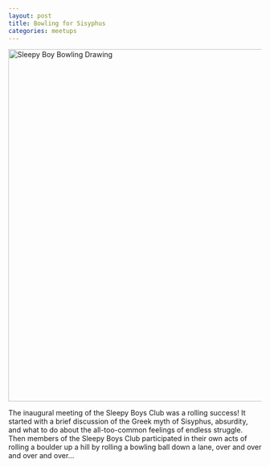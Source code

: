 ```yaml
---
layout: post
title: Bowling for Sisyphus
categories: meetups
---
```


<img src="https://drive.google.com/uc?export=view&id=14OkscgAtsOAhMyYTOb3xKXuQ58b3Wa0i" alt="Sleepy Boy Bowling Drawing" width="700"/>

The inaugural meeting of the Sleepy Boys Club was a rolling success! It started with a brief discussion of the Greek myth of Sisyphus, absurdity, and what to do about the all-too-common feelings of endless struggle. Then members of the Sleepy Boys Club participated in their own acts of rolling a boulder up a hill by rolling a bowling ball down a lane, over and over and over and over…
